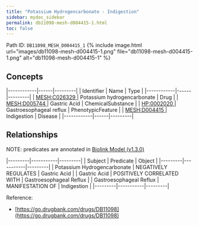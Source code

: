 ```yaml
---
title: "Potassium Hydrogencarbonate - Indigestion"
sidebar: mydoc_sidebar
permalink: db11098-mesh-d004415-1.html
toc: false 
---
```



Path ID: `DB11098_MESH_D004415_1`
{% include image.html url="images/db11098-mesh-d004415-1.png" file="db11098-mesh-d004415-1.png" alt="db11098-mesh-d004415-1" %}

## Concepts

|------------|------|---------|
| Identifier | Name | Type    |
|------------|------|---------|
| <a href="https://identifiers.org/MESH:C026329">MESH:C026329 </a> | Potassium hydrogencarbonate | Drug |
| <a href="https://identifiers.org/MESH:D005744">MESH:D005744 </a> | Gastric Acid | ChemicalSubstance |
| <a href="https://identifiers.org/HP:0002020">HP:0002020 </a> | Gastroesophageal reflux | PhenotypicFeature |
| <a href="https://identifiers.org/MESH:D004415">MESH:D004415 </a> | Indigestion | Disease |
|------------|------|---------|

## Relationships


NOTE: predicates are annotated in <a href="https://github.com/biolink/biolink-model/releases/tag/v1.3.0">Biolink Model (v1.3.0)</a>

|---------|-----------|---------|
| Subject | Predicate | Object  |
|---------|-----------|---------|
| Potassium Hydrogencarbonate | NEGATIVELY REGULATES | Gastric Acid |
| Gastric Acid | POSITIVELY CORRELATED WITH | Gastroesophageal Reflux |
| Gastroesophageal Reflux | MANIFESTATION OF | Indigestion |
|---------|-----------|---------|

Reference: 
  - [https://go.drugbank.com/drugs/DB11098](https://go.drugbank.com/drugs/DB11098)
